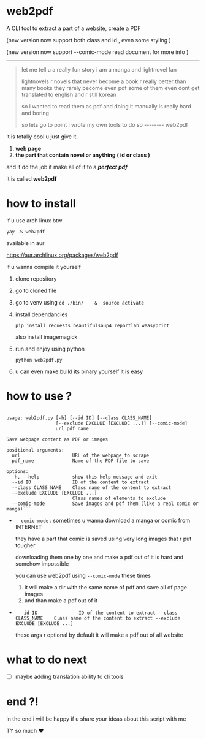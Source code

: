 # web2pdf

A CLI tool to extract a part of a website, create a PDF

(new version now support  both class and id , even some styling )

(new version now support  --comic-mode read document for more info )

------

> let me tell u a really fun story
> i am a manga and lightnovel fan 
>
> lightnovels r novels that never become a book 
> r really better than many books 
> they rarely become even pdf 
> some of them even dont get translated to english and r still korean
>
> so i wanted to read them as pdf and doing it manually is really hard and boring
>
> so lets go to point 
> i wrote my own tools to do so -------- web2pdf

it is totally cool u just give it

1. **web page** 
2. **the part that contain novel or anything ( id or class )**

and it do the job
it make all of it to a  ***perfect pdf*** 

it is called **web2pdf**



# how to install

if u use arch linux btw

`yay -S web2pdf`

available in aur 

 https://aur.archlinux.org/packages/web2pdf

if u wanna compile it yourself 

1. clone repository

2. go to cloned file

3. go to venv using 
    `cd ./bin/    &  source activate` 

4. install dependancies 

   `pip install requests beautifulsoup4 reportlab weasyprint`
   
   also install imagemagick

6. run and enjoy using python 

   `python web2pdf.py`

7. u can even make build its binary  yourself it is easy

    

# how to use ?

``` usage: web2pdf.py [-h] [--id ID] [--class CLASS_NAME]
     
usage: web2pdf.py [-h] [--id ID] [--class CLASS_NAME]
                  [--exclude EXCLUDE [EXCLUDE ...]] [--comic-mode]
                  url pdf_name

Save webpage content as PDF or images

positional arguments:
  url                   URL of the webpage to scrape
  pdf_name              Name of the PDF file to save

options:
  -h, --help            show this help message and exit
  --id ID               ID of the content to extract
  --class CLASS_NAME    Class name of the content to extract
  --exclude EXCLUDE [EXCLUDE ...]
                        Class names of elements to exclude
  --comic-mode          Save images and pdf them (like a real comic or manga)``` 

```

- `--comic-mode`    : sometimes u wanna download a manga or comic from INTERNET

  they have a part that comic is saved using very long images that r put tougher  

  downloading them one by one and make a pdf out of it is hard and somehow impossible 

  you can use web2pdf using `--comic-mode` these times 

  1. it will make a dir with the same name of pdf and save all of page images 
  2. and than make a pdf out of it

- ` --id ID               ID of the content to extract
    --class CLASS_NAME    Class name of the content to extract
    --exclude EXCLUDE [EXCLUDE ...]`

  these args r optional by default it will make a pdf out of all website 



# what to do next

- [ ] maybe adding translation ability to cli tools

  

# end ?!

in the end i will be happy if u share your ideas about this script with me 

TY so much ❤️
